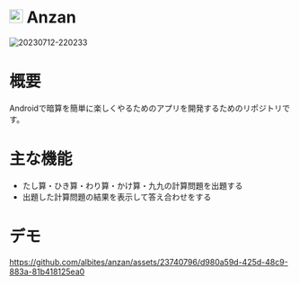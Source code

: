 # <img src=https://github.com/albites/anzan/assets/23740796/a62b2ec7-b766-49b8-b61e-74c757ed839a width=24 height=24> Anzan

![20230712-220233](https://github.com/albites/anzan/assets/23740796/6c16b09b-163a-4a6a-b539-5d852d29cbbb)

# 概要

Androidで暗算を簡単に楽しくやるためのアプリを開発するためのリポジトリです。

# 主な機能

- たし算・ひき算・わり算・かけ算・九九の計算問題を出題する
- 出題した計算問題の結果を表示して答え合わせをする

# デモ

https://github.com/albites/anzan/assets/23740796/d980a59d-425d-48c9-883a-81b418125ea0

